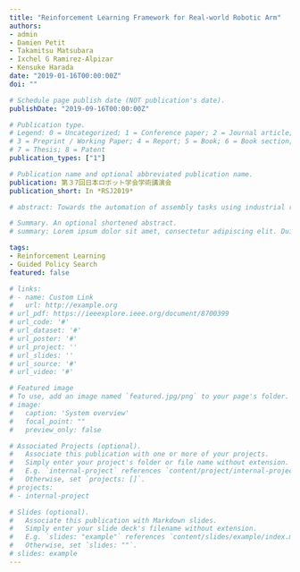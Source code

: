 ```yaml
---
title: "Reinforcement Learning Framework for Real-world Robotic Arm"
authors:
- admin
- Damien Petit
- Takamitsu Matsubara 
- Ixchel G Ramirez-Alpizar
- Kensuke Harada
date: "2019-01-16T00:00:00Z"
doi: ""

# Schedule page publish date (NOT publication's date).
publishDate: "2019-09-16T00:00:00Z"

# Publication type.
# Legend: 0 = Uncategorized; 1 = Conference paper; 2 = Journal article;
# 3 = Preprint / Working Paper; 4 = Report; 5 = Book; 6 = Book section;
# 7 = Thesis; 8 = Patent
publication_types: ["1"]

# Publication name and optional abbreviated publication name.
publication: 第３7回日本ロボット学会学術講演会
publication_short: In *RSJ2019*

# abstract: Towards the automation of assembly tasks using industrial robot manipulators, improving the robotic grasping is essential. In this paper, we employed a reinforcement learning method based on the policy search algorithm, call Guided Policy Search, to learn policies for the grasping problem. The goal was to evaluate if policies trained solely using sets of primitive shaped objects, can still achieve the task of grasping objects of more complex shapes. The results show that even using simple shaped objects; the method can learn policies that generalize to more complex shapes. Additionally, a robustness test was conducted to show that the visual component of the policy helps to guide the system when there is an error in the estimation of the target object pose.

# Summary. An optional shortened abstract.
# summary: Lorem ipsum dolor sit amet, consectetur adipiscing elit. Duis posuere tellus ac convallis placerat. Proin tincidunt magna sed ex sollicitudin condimentum.

tags:
- Reinforcement Learning
- Guided Policy Search
featured: false

# links:
# - name: Custom Link
#   url: http://example.org
# url_pdf: https://ieeexplore.ieee.org/document/8700399
# url_code: '#'
# url_dataset: '#'
# url_poster: '#'
# url_project: ''
# url_slides: ''
# url_source: '#'
# url_video: '#'

# Featured image
# To use, add an image named `featured.jpg/png` to your page's folder. 
# image:
#   caption: 'System overview'
#   focal_point: ""
#   preview_only: false

# Associated Projects (optional).
#   Associate this publication with one or more of your projects.
#   Simply enter your project's folder or file name without extension.
#   E.g. `internal-project` references `content/project/internal-project/index.md`.
#   Otherwise, set `projects: []`.
# projects:
# - internal-project

# Slides (optional).
#   Associate this publication with Markdown slides.
#   Simply enter your slide deck's filename without extension.
#   E.g. `slides: "example"` references `content/slides/example/index.md`.
#   Otherwise, set `slides: ""`.
# slides: example
---
```


<!-- {{% alert note %}}
Click the *Cite* button above to demo the feature to enable visitors to import publication metadata into their reference management software.
{{% /alert %}} -->

<!-- {{% alert note %}}
Click the *Slides* button above to demo Academic's Markdown slides feature.
{{% /alert %}}

Supplementary notes can be added here, including [code and math](https://sourcethemes.com/academic/docs/writing-markdown-latex/). -->

